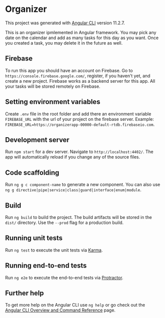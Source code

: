 # Organizer

This project was generated with [Angular CLI](https://github.com/angular/angular-cli) version 11.2.7.

This is an organizer ipmlemented in Angular framework. You may pick any date on the calendar and add as many tasks for this day as you want. Once you created a task, you may delete it in the future as well.

## Firebase

To run this app you should have an account on Firebase. Go to `https://console.firebase.google.com/`, register, if you haven't yet, and create a new project. Firebase works as a backend server for this app. All your tasks will be stored remotely on Firebase.

## Setting environment variables

Create `.env` file in the root folder and add there an environment variable `FIREBASE_URL` with the url of your project on the firebase server. Example: `FIREBASE_URL=https://organizerapp-00000-default-rtdb.firebaseio.com`.

## Development server

Run `npm start` for a dev server. Navigate to `http://localhost:4402/`. The app will automatically reload if you change any of the source files.

## Code scaffolding

Run `ng g c component-name` to generate a new component. You can also use `ng g directive|pipe|service|class|guard|interface|enum|module`.

## Build

Run `ng build` to build the project. The build artifacts will be stored in the `dist/` directory. Use the `--prod` flag for a production build.

## Running unit tests

Run `ng test` to execute the unit tests via [Karma](https://karma-runner.github.io).

## Running end-to-end tests

Run `ng e2e` to execute the end-to-end tests via [Protractor](http://www.protractortest.org/).

## Further help

To get more help on the Angular CLI use `ng help` or go check out the [Angular CLI Overview and Command Reference](https://angular.io/cli) page.
